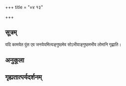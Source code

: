 +++
title = "०४ १३"

+++
## सूत्रम्
यदि कामयेत पुंस एव जनयेयमित्यङ्गुष्ठमेव सोऽभीवाङ्गुष्ठमभीव लोमानि गृह्णाति।
## अनुकूला

## गृह्यतात्पर्यदर्शनम्

